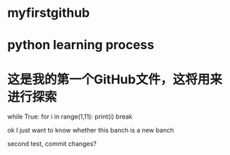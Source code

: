 # myfirstgithub
# python learning process
# 这是我的第一个GitHub文件，这将用来进行探索
while True:
  for i in range(1,11):
      print(i)
  break

ok I just want to know whether this banch is a new banch
  
  second test, commit changes?  
